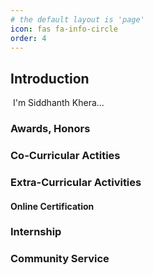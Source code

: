 ```yaml
---
# the default layout is 'page'
icon: fas fa-info-circle
order: 4
---
```


## Introduction

​	I'm Siddhanth Khera...

### Awards, Honors

### Co-Curricular Actities

### Extra-Curricular Activities

#### Online Certification 

### Internship

### Community Service
